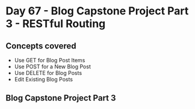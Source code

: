 # Day 67 - Blog Capstone Project Part 3 - RESTful Routing
## Concepts covered
- Use GET for Blog Post Items
- Use POST for a New Blog Post
- Use DELETE for Blog Posts
- Edit Existing Blog Posts
## Blog Capstone Project Part 3